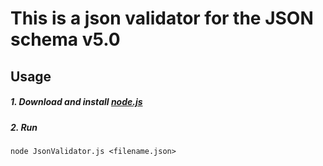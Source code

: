 # This is a json validator for the JSON schema v5.0

## Usage

##### 1. Download and install [node.js](https://nodejs.org/en/download/)

##### 2. Run

    node JsonValidator.js <filename.json>
